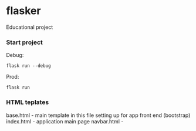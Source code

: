 # flasker
Educational project

### Start project
Debug:
``` console
flask run --debug
```
Prod:
``` console
flask run
```

### HTML teplates
base.html - main template
    in this file setting up for app front end (bootstrap)
index.html - application main page
navbar.html - 

